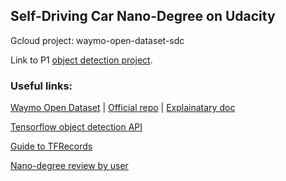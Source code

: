 ## Self-Driving Car Nano-Degree on Udacity

Gcloud project: waymo-open-dataset-sdc

Link to P1 [object detection project](https://github.com/liyu10000/SelfDrivingCarNanoDegree/tree/main/module1_computer_vision/object_detection_project).


### Useful links:
[Waymo Open Dataset](https://waymo.com/open/data/perception/#) | 
[Official repo](https://github.com/waymo-research/waymo-open-dataset) | 
[Explainatary doc](https://github.com/Jossome/Waymo-open-dataset-document)

[Tensorflow object detection API](https://tensorflow-object-detection-api-tutorial.readthedocs.io/en/latest/training.html#create-tensorflow-records)

[Guide to TFRecords](https://towardsdatascience.com/a-practical-guide-to-tfrecords-584536bc786c)

[Nano-degree review by user](https://medium.com/think-autonomous/self-driving-car-engineer-nanodegree-2020-review-e61aeddf828d)

